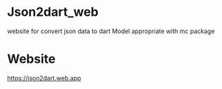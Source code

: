 # Json2dart_web
website for convert json data to dart Model appropriate with mc package
# Website
https://json2dart.web.app
